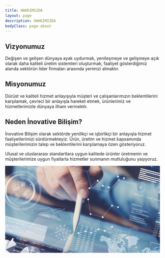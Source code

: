 ```yaml
---
title: HAKKIMIZDA
layout: page
description: HAKKIMIZDA
bodyClass: page-about
---
```


## Vizyonumuz
Değişen ve gelişen dünyaya ayak uydurmak, yenileşmeye ve gelişmeye açık olarak daha kaliteli üretim sistemleri oluşturmak, faaliyet gösterdiğimiz alanda sektörün lider firmaları arasında yerimizi almaktır.

## Misyonumuz
Dürüst ve kaliteli hizmet anlayışıyla müşteri ve çalışanlarımızın beklentilerini karşılamak, çevreci bir anlayışla hareket etmek, ürünlerimiz ve hizmetlerimizle dünyaya ilham vermektir.

## Neden İnovative Bilişim?
İnovative Bilişim olarak sektörde yenilikçi ve işbirlikçi bir anlayışla hizmet faaliyetlerimizi sürdürmekteyiz. Ürün, üretim ve hizmet kapsamında müşterilerimizin talep ve beklentilerini karşılamaya özen gösteriyoruz.

Ulusal ve uluslararası standartlara uygun kalitede ürünler üretmenin ve müşterilerimize uygun fiyatlarla hizmetler sunmanın mutluluğunu yaşıyoruz.

![Hakkımızda](/images/about.jpg)
